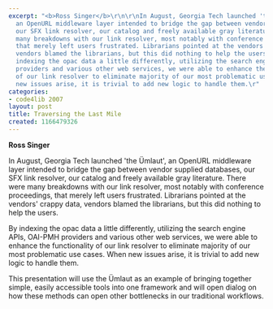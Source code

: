 ```yaml
---
excerpt: "<b>Ross Singer</b>\r\n\r\nIn August, Georgia Tech launched 'the Ümlaut',
  an OpenURL middleware layer intended to bridge the gap between vendor supplied databases,
  our SFX link resolver, our catalog and freely available gray literature. There were
  many breakdowns with our link resolver, most notably with conference proceedings,
  that merely left users frustrated. Librarians pointed at the vendors' crappy data,
  vendors blamed the librarians, but this did nothing to help the users.\r\n\r\nBy
  indexing the opac data a little differently, utilizing the search engine APIs, OAI-PMH
  providers and various other web services, we were able to enhance the functionality
  of our link resolver to eliminate majority of our most problematic use cases. When
  new issues arise, it is trivial to add new logic to handle them.\r"
categories:
- code4lib 2007
layout: post
title: Traversing the Last Mile
created: 1166479326
---
```

<b>Ross Singer</b>

In August, Georgia Tech launched 'the Ümlaut', an OpenURL middleware layer intended to bridge the gap between vendor supplied databases, our SFX link resolver, our catalog and freely available gray literature. There were many breakdowns with our link resolver, most notably with conference proceedings, that merely left users frustrated. Librarians pointed at the vendors' crappy data, vendors blamed the librarians, but this did nothing to help the users.

By indexing the opac data a little differently, utilizing the search engine APIs, OAI-PMH providers and various other web services, we were able to enhance the functionality of our link resolver to eliminate majority of our most problematic use cases. When new issues arise, it is trivial to add new logic to handle them.

This presentation will use the Ümlaut as an example of bringing together simple, easily accessible tools into one framework and will open dialog on how these methods can open other bottlenecks in our traditional workflows.
